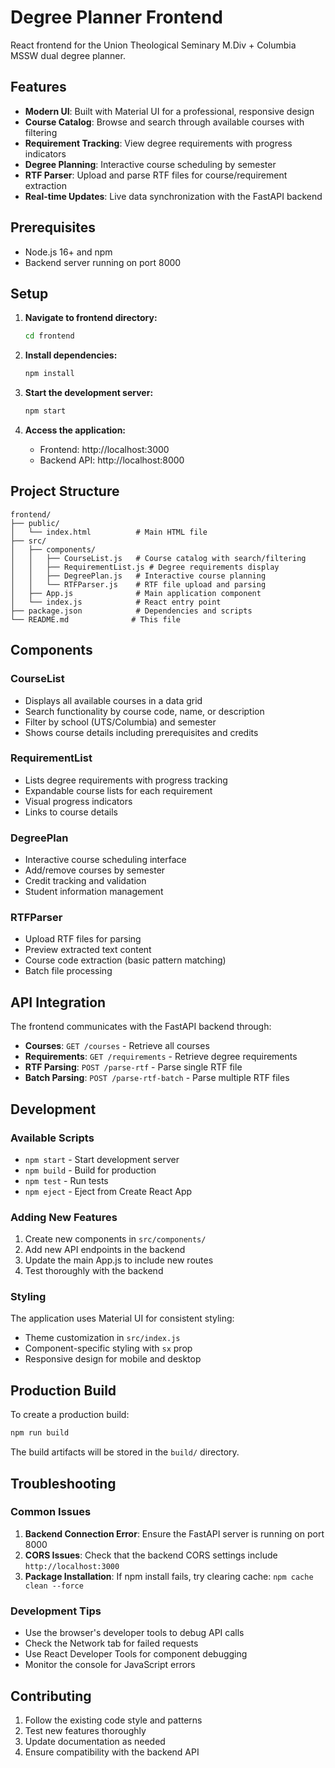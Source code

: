 # Degree Planner Frontend

React frontend for the Union Theological Seminary M.Div + Columbia MSSW dual degree planner.

## Features

- **Modern UI**: Built with Material UI for a professional, responsive design
- **Course Catalog**: Browse and search through available courses with filtering
- **Requirement Tracking**: View degree requirements with progress indicators
- **Degree Planning**: Interactive course scheduling by semester
- **RTF Parser**: Upload and parse RTF files for course/requirement extraction
- **Real-time Updates**: Live data synchronization with the FastAPI backend

## Prerequisites

- Node.js 16+ and npm
- Backend server running on port 8000

## Setup

1. **Navigate to frontend directory:**
   ```bash
   cd frontend
   ```

2. **Install dependencies:**
   ```bash
   npm install
   ```

3. **Start the development server:**
   ```bash
   npm start
   ```

4. **Access the application:**
   - Frontend: http://localhost:3000
   - Backend API: http://localhost:8000

## Project Structure

```
frontend/
├── public/
│   └── index.html          # Main HTML file
├── src/
│   ├── components/
│   │   ├── CourseList.js   # Course catalog with search/filtering
│   │   ├── RequirementList.js # Degree requirements display
│   │   ├── DegreePlan.js   # Interactive course planning
│   │   └── RTFParser.js    # RTF file upload and parsing
│   ├── App.js              # Main application component
│   └── index.js            # React entry point
├── package.json            # Dependencies and scripts
└── README.md              # This file
```

## Components

### CourseList
- Displays all available courses in a data grid
- Search functionality by course code, name, or description
- Filter by school (UTS/Columbia) and semester
- Shows course details including prerequisites and credits

### RequirementList
- Lists degree requirements with progress tracking
- Expandable course lists for each requirement
- Visual progress indicators
- Links to course details

### DegreePlan
- Interactive course scheduling interface
- Add/remove courses by semester
- Credit tracking and validation
- Student information management

### RTFParser
- Upload RTF files for parsing
- Preview extracted text content
- Course code extraction (basic pattern matching)
- Batch file processing

## API Integration

The frontend communicates with the FastAPI backend through:

- **Courses**: `GET /courses` - Retrieve all courses
- **Requirements**: `GET /requirements` - Retrieve degree requirements
- **RTF Parsing**: `POST /parse-rtf` - Parse single RTF file
- **Batch Parsing**: `POST /parse-rtf-batch` - Parse multiple RTF files

## Development

### Available Scripts

- `npm start` - Start development server
- `npm build` - Build for production
- `npm test` - Run tests
- `npm eject` - Eject from Create React App

### Adding New Features

1. Create new components in `src/components/`
2. Add new API endpoints in the backend
3. Update the main App.js to include new routes
4. Test thoroughly with the backend

### Styling

The application uses Material UI for consistent styling:
- Theme customization in `src/index.js`
- Component-specific styling with `sx` prop
- Responsive design for mobile and desktop

## Production Build

To create a production build:

```bash
npm run build
```

The build artifacts will be stored in the `build/` directory.

## Troubleshooting

### Common Issues

1. **Backend Connection Error**: Ensure the FastAPI server is running on port 8000
2. **CORS Issues**: Check that the backend CORS settings include `http://localhost:3000`
3. **Package Installation**: If npm install fails, try clearing cache: `npm cache clean --force`

### Development Tips

- Use the browser's developer tools to debug API calls
- Check the Network tab for failed requests
- Use React Developer Tools for component debugging
- Monitor the console for JavaScript errors

## Contributing

1. Follow the existing code style and patterns
2. Test new features thoroughly
3. Update documentation as needed
4. Ensure compatibility with the backend API 